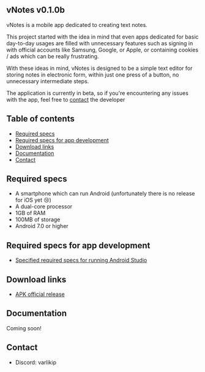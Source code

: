 ## vNotes v0.1.0b

vNotes is a mobile app dedicated to creating text notes.

This project started with the idea in mind that even apps dedicated for basic day-to-day usages are filled with unnecessary features such as signing in with official accounts like Samsung, Google, or Apple, or containing cookies / ads which can be really frustrating.

With these ideas in mind, vNotes is designed to be a simple text editor for storing notes in electronic form, within just one press of a button, no unnecessary intermediate steps.

The application is currently in beta, so if you're encountering any issues with the app, feel free to [contact](#contact) the developer

## Table of contents

- [Required specs](#required-specs)
- [Required specs for app development](#required-specs-for-app-development)
- [Download links](#download-links)
- [Documentation](#documentation)
- [Contact](#contact)

## Required specs
- A smartphone which can run Android (unfortunately there is no release for iOS yet 😢)
- A dual-core processor
- 1GB of RAM
- 100MB of storage
- Android 7.0 or higher

## Required specs for app development
- [Specified required specs for running Android Studio](https://developer.android.com/codelabs/basic-android-kotlin-compose-install-android-studio#0)

## Download links
- [APK official release](https://github.com/virlancristian/vnotes/releases/tag/release-v0.1.0b)

## Documentation
Coming soon!

## Contact
- Discord: varlikip